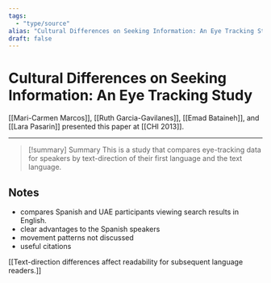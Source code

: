 ```yaml
---
tags:
  - "type/source"
alias: "Cultural Differences on Seeking Information: An Eye Tracking Study"
draft: false
---
```

# Cultural Differences on Seeking Information: An Eye Tracking Study

[[Mari-Carmen Marcos]], [[Ruth Garcia-Gavilanes]], [[Emad Bataineh]], and [[Lara Pasarin]] presented this paper at [[CHI 2013]].

---

> [!summary] Summary
> This is a study that compares eye-tracking data for speakers by text-direction of their first language and the text language.

## Notes
- compares Spanish and UAE participants viewing search results in English. 
- clear advantages to the Spanish speakers
- movement patterns not discussed
- useful citations

[[Text-direction differences affect readability for subsequent language readers.]]